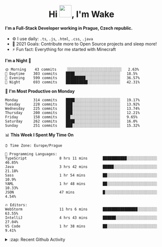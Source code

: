 <h1 align="center">Hi <img src="https://raw.githubusercontent.com/MrWakeCZ/MrWakeCZ/master/Hi.gif" width="40px" />, I'm Wake</h1>

#### I'm a Full-Stack Developer working in Prague, Czech republic.
- ⚙️ I use daily: `.ts`, `.js`, `.html`, `.css`, `.java`
- 🥅 2021 Goals: Contribute more to Open Source projects and sleep more!
- ⚡ Fun fact: Everything for me started with Minecraft

<!--START_SECTION:waka-->
**I'm a Night 🦉** 

```text
🌞 Morning    43 commits     ░░░░░░░░░░░░░░░░░░░░░░░░░   2.63% 
🌆 Daytime    303 commits    ████░░░░░░░░░░░░░░░░░░░░░   18.5% 
🌃 Evening    599 commits    █████████░░░░░░░░░░░░░░░░   36.57% 
🌙 Night      693 commits    ██████████░░░░░░░░░░░░░░░   42.31%

```
📅 **I'm Most Productive on Monday** 

```text
Monday       314 commits    ████░░░░░░░░░░░░░░░░░░░░░   19.17% 
Tuesday      228 commits    ███░░░░░░░░░░░░░░░░░░░░░░   13.92% 
Wednesday    225 commits    ███░░░░░░░░░░░░░░░░░░░░░░   13.74% 
Thursday     200 commits    ███░░░░░░░░░░░░░░░░░░░░░░   12.21% 
Friday       158 commits    ██░░░░░░░░░░░░░░░░░░░░░░░   9.65% 
Saturday     262 commits    ████░░░░░░░░░░░░░░░░░░░░░   16.0% 
Sunday       251 commits    ███░░░░░░░░░░░░░░░░░░░░░░   15.32%

```


📊 **This Week I Spent My Time On** 

```text
⌚︎ Time Zone: Europe/Prague

💬 Programming Languages: 
TypeScript               8 hrs 11 mins       ███████████░░░░░░░░░░░░░░   46.85% 
Java                     3 hrs 42 mins       █████░░░░░░░░░░░░░░░░░░░░   21.18% 
Sass                     1 hr 54 mins        ██░░░░░░░░░░░░░░░░░░░░░░░   10.9% 
YAML                     1 hr 48 mins        ██░░░░░░░░░░░░░░░░░░░░░░░   10.33% 
JSON                     47 mins             █░░░░░░░░░░░░░░░░░░░░░░░░   4.54%

🔥 Editors: 
WebStorm                 11 hrs 6 mins       ████████████████░░░░░░░░░   63.55% 
IntelliJ                 4 hrs 43 mins       ██████░░░░░░░░░░░░░░░░░░░   27.04% 
VS Code                  1 hr 38 mins        ██░░░░░░░░░░░░░░░░░░░░░░░   9.41%

```


<!--END_SECTION:waka-->

<details>
  <summary>:zap: Recent Github Activity</summary>

<!--START_SECTION:activity-->
1. ❌ Closed PR [#15](https://github.com/craftmania-cz/craftmanager/pull/15) in [craftmania-cz/craftmanager](https://github.com/craftmania-cz/craftmanager)
2. 🎉 Merged PR [#11](https://github.com/craftmania-cz/craftapi/pull/11) in [craftmania-cz/craftapi](https://github.com/craftmania-cz/craftapi)
3. 🎉 Merged PR [#89](https://github.com/waked-cz/corgi/pull/89) in [waked-cz/corgi](https://github.com/waked-cz/corgi)
4. 🎉 Merged PR [#2](https://github.com/craftmania-cz/craftcore/pull/2) in [craftmania-cz/craftcore](https://github.com/craftmania-cz/craftcore)
5. 🎉 Merged PR [#7](https://github.com/craftmania-cz/craftlobby/pull/7) in [craftmania-cz/craftlobby](https://github.com/craftmania-cz/craftlobby)
<!--END_SECTION:activity-->

</details>

